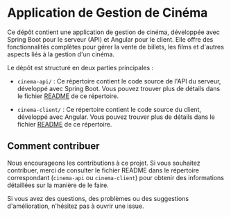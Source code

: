 # Application de Gestion de Cinéma

Ce dépôt contient une application de gestion de cinéma, développée avec Spring Boot pour le serveur (API) et Angular pour le client. Elle offre des fonctionnalités complètes pour gérer la vente de billets, les films et d'autres aspects liés à la gestion d'un cinéma.

Le dépôt est structuré en deux parties principales :

- `cinema-api/` : Ce répertoire contient le code source de l'API du serveur, développé avec Spring Boot. Vous pouvez trouver plus de détails dans le fichier [README](./cinema-api/README.md) de ce répertoire.

- `cinema-client/` : Ce répertoire contient le code source du client, développé avec Angular. Vous pouvez trouver plus de détails dans le fichier [README](./cinema-client/README.md) de ce répertoire.

## Comment contribuer

Nous encourageons les contributions à ce projet. Si vous souhaitez contribuer, merci de consulter le fichier README dans le répertoire correspondant (`cinema-api` ou `cinema-client`) pour obtenir des informations détaillées sur la manière de le faire.

Si vous avez des questions, des problèmes ou des suggestions d'amélioration, n'hésitez pas à ouvrir une issue.
